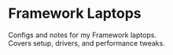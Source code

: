 # Framework Laptops

Configs and notes for my Framework laptops.  
Covers setup, drivers, and performance tweaks.
